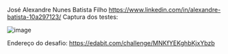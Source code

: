 José Alexandre Nunes Batista Filho
https://www.linkedin.com/in/alexandre-batista-10a297123/
Captura dos testes:

![image](https://user-images.githubusercontent.com/89105629/161075562-e8352793-ccf5-4b2e-8ad3-cca160772ec4.png)

Endereço do desafio: https://edabit.com/challenge/MNKfYEKghbKjxYbzb
